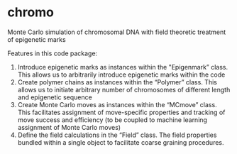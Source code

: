 # chromo
Monte Carlo simulation of chromosomal DNA with field theoretic treatment of epigenetic marks

Features in this code package:
1. Introduce epigenetic marks as instances within the "Epigenmark” class.  This allows us to arbitrarily introduce epigenetic marks within the code
2. Create polymer chains as instances within the “Polymer” class.  This allows us to initiate arbitrary number of chromosomes of different length and epigenetic sequence
3. Create Monte Carlo moves as instances within the “MCmove” class.  This facilitates assignment of move-specific properties and tracking of move success and efficiency (to be coupled to machine learning assignment of Monte Carlo moves)
4. Define the field calculations in the “Field” class.  The field properties bundled within a single object to facilitate coarse graining procedures.
